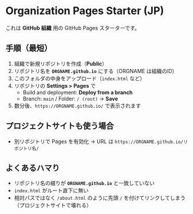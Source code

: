 # Organization Pages Starter (JP)

これは **GitHub 組織** 用の GitHub Pages スターターです。

## 手順（最短）

1. 組織で新規リポジトリを作成（**Public**）
2. リポジトリ名を **`ORGNAME.github.io`** にする（ORGNAME は組織のID）
3. このフォルダの中身をアップロード（`index.html` など）
4. リポジトリの **Settings > Pages** で
   - Build and deployment: **Deploy from a branch**
   - Branch: `main` / Folder: `/ (root)` → **Save**
5. 数分後、`https://ORGNAME.github.io/` で表示されます

## プロジェクトサイトも使う場合

- 別リポジトリで Pages を有効化 → URL は `https://ORGNAME.github.io/リポジトリ名/`

## よくあるハマり

- リポジトリ名の綴りが **`ORGNAME.github.io`** と一致していない
- `index.html` がルート直下に無い
- 相対パスではなく `/about.html` のように先頭 `/` を付けてリンクしてしまう（プロジェクトサイトで壊れる）
